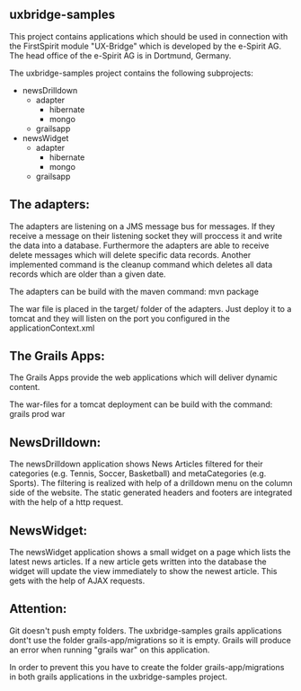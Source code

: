 uxbridge-samples
-------------------
This project contains applications which should be used in connection with the
FirstSpirit module "UX-Bridge" which is developed by the e-Spirit AG. 
The head office of the e-Spirit AG is in Dortmund, Germany.

The uxbridge-samples project contains the following subprojects:
- newsDrilldown
  - adapter
    - hibernate
    - mongo
  - grailsapp
- newsWidget
  - adapter
    - hibernate
    - mongo
  - grailsapp
  
The adapters:
-------------
The adapters are listening on a JMS message bus for messages. If they receive a 
message on their listening socket they will proccess it and write the data
into a database.
Furthermore the adapters are able to receive delete messages which will delete specific
data records.
Another implemented command is the cleanup command which deletes all data records which
are older than a given date.

The adapters can be build with the maven command:
mvn package

The war file is placed in the target/ folder of the adapters. Just deploy it to a tomcat and they will
listen on the port you configured in the applicationContext.xml 

The Grails Apps:
----------------
The Grails Apps provide the web applications which will deliver dynamic content.  

The war-files for a tomcat deployment can be build with the command:
grails prod war

NewsDrilldown:
--------------
The newsDrilldown application shows News Articles filtered for their
categories (e.g. Tennis, Soccer, Basketball) and metaCategories (e.g. Sports).
The filtering is realized with help of a drilldown menu on the column side of the website.
The static generated headers and footers are integrated with the help of a http request.

NewsWidget:
----------
The newsWidget application shows a small widget on a page which lists the latest news articles.
If a new article gets written into the database the widget will update the view immediately
to show the newest article. This gets with the help of AJAX requests. 
  

Attention:
----------
Git doesn't push empty folders.
The uxbridge-samples grails applications dont't use the folder grails-app/migrations
so it is empty.
Grails will produce an error when running "grails war" on this application.

In order to prevent this you have to create the folder grails-app/migrations in both 
grails applications in the uxbridge-samples project.

